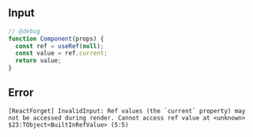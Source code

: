 
## Input

```javascript
// @debug
function Component(props) {
  const ref = useRef(null);
  const value = ref.current;
  return value;
}

```


## Error

```
[ReactForget] InvalidInput: Ref values (the `current` property) may not be accessed during render. Cannot access ref value at <unknown> $23:TObject<BuiltInRefValue> (5:5)
```
          
      